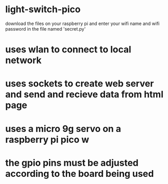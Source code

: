 # light-switch-pico
download the files on your raspberry pi and enter your wifi name and wifi password in the file named 'secret.py'
# uses wlan to connect to local network 
# uses sockets to create web server and send and recieve data from html page 
# uses a micro 9g servo on a raspberry pi pico w
# the gpio pins must be adjusted according to the board being used
